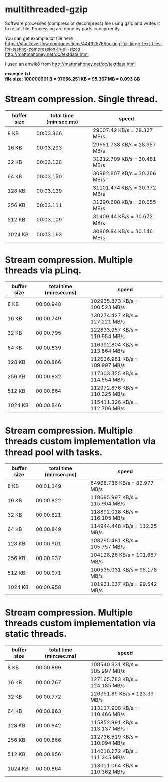 # multithreaded-gzip

Software processes (compress or decompress) file using gzip and writes it to result file. Processing are done by parts concyrrently.

You can get example.txt file here  
	https://stackoverflow.com/questions/44492576/looking-for-large-text-files-for-testing-compression-in-all-sizes  
	http://mattmahoney.net/dc/textdata.html  

I used an enwik8 from http://mattmahoney.net/dc/textdata.html  
  
**example.txt**  
**file size: 100000001 B = 97656.251 KB = 95.367 MB = 0.093 GB**  

# Stream compression. Single thread.

buffer size | total time (min:sec.ms) | speed
------------|-------------------------|------
8 KB | 00:03.366 | 29007.42 KB/s = 28.327 MB/s
16 KB | 00:03.293 | 29651.738 KB/s = 28.957 MB/s
32 KB | 00:03.128 | 31212.709 KB/s = 30.481 MB/s
64 KB | 00:03.150 | 30992.807 KB/s = 30.266 MB/s
128 KB | 00:03.139 | 31101.474 KB/s = 30.372 MB/s
256 KB | 00:03.111 | 31390.608 KB/s = 30.655 MB/s
512 KB | 00:03.109 | 31409.44 KB/s = 30.672 MB/s
1024 KB | 00:03.163 | 30869.84 KB/s = 30.146 MB/s 


# Stream compression. Multiple threads via pLinq.

buffer size | total time (min:sec.ms) | speed
------------|-------------------------|------
8 KB | 00:00.948 | 102935.873 KB/s = 100.523 MB/s
16 KB | 00:00.749 | 130274.427 KB/s = 127.221 MB/s
32 KB | 00:00.795 | 122833.957 KB/s = 119.954 MB/s
64 KB | 00:00.839 | 116392.804 KB/s = 113.664 MB/s
128 KB | 00:00.866 | 112636.981 KB/s = 109.997 MB/s
256 KB | 00:00.832 | 117303.355 KB/s = 114.554 MB/s
512 KB | 00:00.864 | 112972.876 KB/s = 110.325 MB/s
1024 KB | 00:00.846 | 115411.326 KB/s = 112.706 MB/s


# Stream compression. Multiple threads custom implementation via thread pool with tasks.

buffer size | total time (min:sec.ms) | speed
------------|-------------------------|------
8 KB | 00:01.149 | 84968.736 KB/s = 82.977 MB/s
16 KB | 00:00.822 | 118685.997 KB/s = 115.904 MB/s
32 KB | 00:00.821 | 118892.018 KB/s = 116.105 MB/s
64 KB | 00:00.849 | 114944.448 KB/s = 112.25 MB/s
128 KB | 00:00.901 | 108295.481 KB/s = 105.757 MB/s
256 KB | 00:00.937 | 104128.26 KB/s = 101.687 MB/s
512 KB | 00:00.971 | 100535.031 KB/s = 98.178 MB/s
1024 KB | 00:00.958 | 101931.237 KB/s = 99.542 MB/s


# Stream compression. Multiple threads custom implementation via static threads.

buffer size | total time (min:sec.ms) | speed
------------|-------------------------|------
8 KB | 00:00.899 | 108540.931 KB/s = 105.997 MB/s
16 KB | 00:00.767 | 127165.783 KB/s = 124.185 MB/s
32 KB | 00:00.772 | 126351.89 KB/s = 123.39 MB/s
64 KB | 00:00.863 | 113117.908 KB/s = 110.466 MB/s
128 KB | 00:00.842 | 115852.991 KB/s = 113.137 MB/s
256 KB | 00:00.866 | 112736.519 KB/s = 110.094 MB/s
512 KB | 00:00.856 | 114018.272 KB/s = 111.345 MB/s
1024 KB | 00:00.864 | 113011.064 KB/s = 110.362 MB/s
